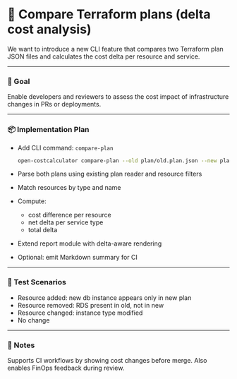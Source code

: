# 🔄 Compare Terraform plans (delta cost analysis)

We want to introduce a new CLI feature that compares two Terraform plan JSON files and calculates the cost delta per resource and service.

---

### 📌 Goal

Enable developers and reviewers to assess the cost impact of infrastructure changes in PRs or deployments.

---

### 📦 Implementation Plan

- Add CLI command: `compare-plan`
  ```bash
  open-costcalculator compare-plan --old plan/old.plan.json --new plan/new.plan.json
  ```
- Parse both plans using existing plan reader and resource filters
- Match resources by type and name
- Compute:
  - cost difference per resource
  - net delta per service type
  - total delta

- Extend report module with delta-aware rendering
- Optional: emit Markdown summary for CI

---

### 🧪 Test Scenarios

- Resource added: new db instance appears only in new plan
- Resource removed: RDS present in old, not in new
- Resource changed: instance type modified
- No change

---

### 🧱 Notes

Supports CI workflows by showing cost changes before merge. Also enables FinOps feedback during review.
